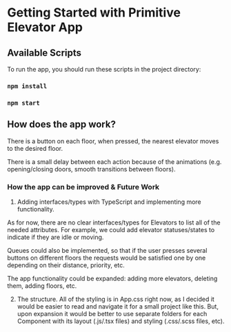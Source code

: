 # Getting Started with Primitive Elevator App

## Available Scripts

To run the app, you should run these scripts in the project directory:

### `npm install`

### `npm start`

## How does the app work?

There is a button on each floor, when pressed, the nearest elevator moves to the desired floor.

There is a small delay between each action because of the animations (e.g. opening/closing doors, smooth transitions between floors).

### How the app can be improved & Future Work

1. Adding interfaces/types with TypeScript and implementing more functionality.

As for now, there are no clear interfaces/types for Elevators to list all of the needed attributes.
For example, we could add elevator statuses/states to indicate if they are idle or moving.

Queues could also be implemented, so that if the user presses several buttons on different floors the requests would be satisfied one by one depending on their distance, priority, etc.

The app functionality could be expanded: adding more elevators, deleting them, adding floors, etc.

2. The structure.
   All of the styling is in App.css right now, as I decided it would be easier to read and navigate it for a small project like this. But, upon expansion it would be better to use separate folders for each Component with its layout (.js/.tsx files) and styling (.css/.scss files, etc).
